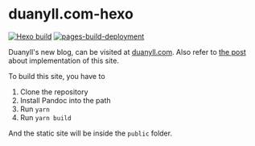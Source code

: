 # duanyll.com-hexo

[![Hexo build](https://github.com/Duanyll/duanyll.com-hexo/actions/workflows/hexo.yml/badge.svg)](https://github.com/Duanyll/duanyll.com-hexo/actions/workflows/hexo.yml) [![pages-build-deployment](https://github.com/Duanyll/duanyll.com-hexo/actions/workflows/pages/pages-build-deployment/badge.svg)](https://github.com/Duanyll/duanyll.com-hexo/actions/workflows/pages/pages-build-deployment)

Duanyll's new blog, can be visited at [duanyll.com](https://duanyll.com). Also refer to [the post](https://duanyll.com/2023/02/10/Migrate-To-Hexo/) about implementation of this site.

To build this site, you have to

1. Clone the repository
2. Install Pandoc into the path
3. Run `yarn`
4. Run `yarn build`

And the static site will be inside the `public` folder.
